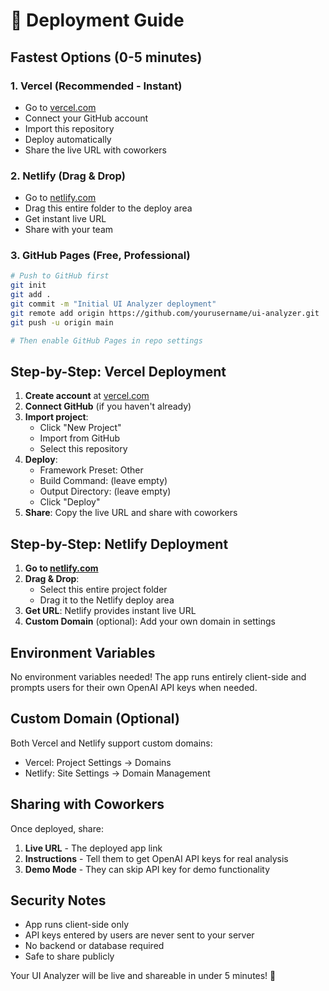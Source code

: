 # 🚀 Deployment Guide

## Fastest Options (0-5 minutes)

### 1. **Vercel** (Recommended - Instant)
- Go to [vercel.com](https://vercel.com)
- Connect your GitHub account
- Import this repository
- Deploy automatically
- Share the live URL with coworkers

### 2. **Netlify** (Drag & Drop)
- Go to [netlify.com](https://netlify.com) 
- Drag this entire folder to the deploy area
- Get instant live URL
- Share with your team

### 3. **GitHub Pages** (Free, Professional)
```bash
# Push to GitHub first
git init
git add .
git commit -m "Initial UI Analyzer deployment"
git remote add origin https://github.com/yourusername/ui-analyzer.git
git push -u origin main

# Then enable GitHub Pages in repo settings
```

## Step-by-Step: Vercel Deployment

1. **Create account** at [vercel.com](https://vercel.com)
2. **Connect GitHub** (if you haven't already)
3. **Import project**:
   - Click "New Project"
   - Import from GitHub
   - Select this repository
4. **Deploy**:
   - Framework Preset: Other
   - Build Command: (leave empty)
   - Output Directory: (leave empty)
   - Click "Deploy"
5. **Share**: Copy the live URL and share with coworkers

## Step-by-Step: Netlify Deployment  

1. **Go to [netlify.com](https://netlify.com)**
2. **Drag & Drop**:
   - Select this entire project folder
   - Drag it to the Netlify deploy area
3. **Get URL**: Netlify provides instant live URL
4. **Custom Domain** (optional): Add your own domain in settings

## Environment Variables

No environment variables needed! The app runs entirely client-side and prompts users for their own OpenAI API keys when needed.

## Custom Domain (Optional)

Both Vercel and Netlify support custom domains:
- Vercel: Project Settings → Domains
- Netlify: Site Settings → Domain Management

## Sharing with Coworkers

Once deployed, share:
1. **Live URL** - The deployed app link
2. **Instructions** - Tell them to get OpenAI API keys for real analysis
3. **Demo Mode** - They can skip API key for demo functionality

## Security Notes

- App runs client-side only
- API keys entered by users are never sent to your server
- No backend or database required
- Safe to share publicly

Your UI Analyzer will be live and shareable in under 5 minutes! 🎉